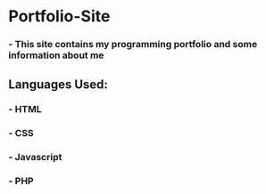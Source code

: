 # Portfolio-Site
### - This site contains my programming portfolio and some information about me

## Languages Used:
### - HTML
### - CSS 
### - Javascript
### - PHP

